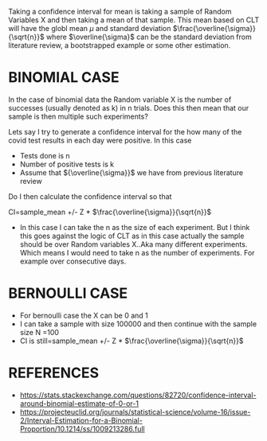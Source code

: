 

Taking a confidence interval for mean is taking a sample of Random Variables X and then taking a mean of that sample. This mean based on CLT will have the globl mean $\mu$ and standard deviation $\frac{\overline{\sigma}}{\sqrt{n}}$ where $\overline{\sigma}$ can be the standard deviation from literature review, a bootstrapped example or some other estimation. 

# BINOMIAL CASE 

In the case of binomial data the Random variable X is the number of successes (usually denoted as k) in n trials. Does this then mean that our sample is then multiple such experiments?

Lets say I try to generate a confidence interval for the how many of the covid test results in each day were positive. In this case
+ Tests done is n
+ Number of positive tests is k
+ Assume that ${\overline{\sigma}}$ we have from previous literature review

Do I then calculate the confidence interval so that 

CI=sample_mean +/- Z * $\frac{\overline{\sigma}}{\sqrt{n}}$

+ In this case I can take the n as the size of each experiment. But I think this goes against the logic of CLT as in this case actually the sample should be over Random variables X..Aka many different experiments. Which means I would need to take n as the number of experiments. For example over consecutive days. 

# BERNOULLI CASE 

+ For bernoulli case the X can be 0 and 1 
+ I can take a sample with size 100000 and then continue with the sample size N =100 
+ CI is still=sample_mean +/- Z * $\frac{\overline{\sigma}}{\sqrt{n}}$



# REFERENCES

+ https://stats.stackexchange.com/questions/82720/confidence-interval-around-binomial-estimate-of-0-or-1
+ https://projecteuclid.org/journals/statistical-science/volume-16/issue-2/Interval-Estimation-for-a-Binomial-Proportion/10.1214/ss/1009213286.full